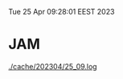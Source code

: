 Tue 25 Apr 09:28:01 EEST 2023
# JAM
<a href='./cache/202304/25_09.log'>./cache/202304/25_09.log</a>
